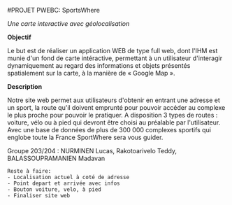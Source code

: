 #PROJET PWEBC: SportsWhere

_Une carte interactive avec géolocalisation_

**Objectif**

Le but est de réaliser un application WEB de type full web, dont l'IHM est munie d'un fond de carte intéractive, permettant à un utilisateur d'interagir dynamiquement au regard des informations et objets présentés spatialement sur la carte, à la manière de « Google Map ».

**Description**

Notre site web permet aux utilisateurs d'obtenir en entrant une adresse et un sport, la route qu'il doivent emprunté pour pouvoir accéder au complexe le plus proche pour pouvoir le pratiquer. A disposition 3 types de routes : voiture, vélo ou à pied qui devront être choisi au préalable par l'utilisateur.
Avec une base de données de plus de 300 000 complexes sportifs qui englobe toute la France SportWhere sera vous guider.


Groupe 203/204 : NURMINEN Lucas, Rakotoarivelo Teddy, BALASSOUPRAMANIEN Madavan




    Reste à faire:
    - Localisation actuel à coté de adresse
    - Point depart et arrivée avec infos
    - Bouton voiture, velo, à pied
    - Finaliser site web
